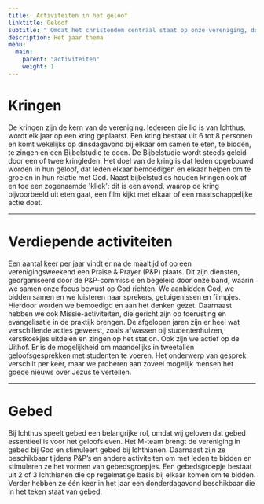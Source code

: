```yaml
---
title:  Activiteiten in het geloof 
linktitle: Geloof
subtitle: " Omdat het christendom centraal staat op onze vereniging, doen wij ook samen veel activiteiten met betrekking tot het geloof. Ichthus is een plek om te groeien in het geloof en samen nieuwe ervaringen mee te maken. "
description: Het jaar thema
menu:
  main:    
    parent: "activiteiten"
    weight: 1
---
```


# Kringen

De kringen zijn de kern van de vereniging. Iedereen die lid is van Ichthus, wordt elk jaar op een kring geplaatst. Een kring bestaat uit 6 tot 8 personen en komt wekelijks op dinsdagavond bij elkaar om samen te eten, te bidden, te zingen en een Bijbelstudie te doen. De Bijbelstudie wordt steeds geleid door een of twee kringleden. Het doel van de kring is dat leden opgebouwd worden in hun geloof, dat leden elkaar bemoedigen en elkaar helpen om te groeien in hun relatie met God. Naast bijbelstudies houden kringen ook af en toe een zogenaamde 'kliek': dit is een avond, waarop de kring bijvoorbeeld uit eten gaat, een film kijkt met elkaar of een maatschappelijke actie doet.

---

# Verdiepende activiteiten

Een aantal keer per jaar vindt er na de maaltijd of op een verenigingsweekend een Praise & Prayer (P&P) plaats. Dit zijn diensten, georganiseerd door de P&P-commissie en begeleid door onze band, waarin we samen onze focus bewust op God richten. We aanbidden God, we bidden samen en we luisteren naar sprekers, getuigenissen en filmpjes. Hierdoor worden we bemoedigd en aan het denken gezet. Daarnaast hebben we ook Missie-activiteiten, die gericht zijn op toerusting en evangelisatie in de praktijk brengen. De afgelopen jaren zijn er heel wat verschillende acties geweest, zoals afwassen bij studentenhuizen, kerstkoekjes uitdelen en zingen op het station. Ook zijn we actief op de Uithof. Er is de mogelijkheid om maandelijks in tweetallen geloofsgesprekken met studenten te voeren. Het onderwerp van gesprek verschilt per keer, maar we proberen aan zoveel mogelijk mensen het goede nieuws over Jezus te vertellen.

---

# Gebed

Bij Ichthus speelt gebed een belangrijke rol, omdat wij geloven dat gebed essentieel is voor het geloofsleven. Het M-team brengt de vereniging in gebed bij God en stimuleert gebed bij Ichthianen. Daarnaast zijn ze beschikbaar tijdens P&P’s en andere activiteiten om met leden te bidden en stimuleren ze het vormen van gebedsgroepjes. Een gebedsgroepje bestaat uit 2 of 3 Ichthianen die op regelmatige basis bij elkaar komen om te bidden. Verder hebben ze één keer in het jaar een donderdagavond beschikbaar die in het teken staat van gebed.
